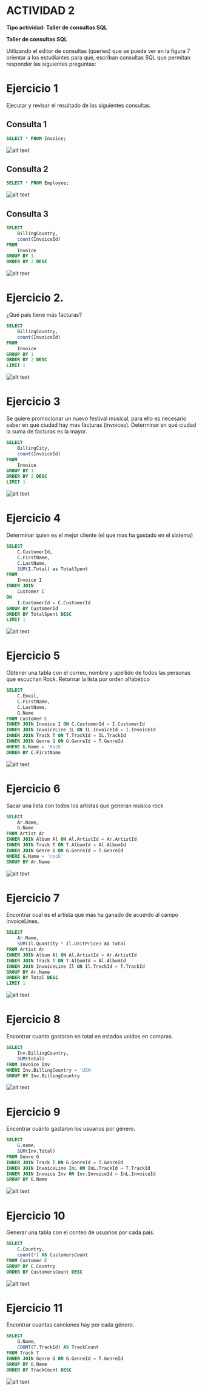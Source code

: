 # **ACTIVIDAD 2**

**Tipo actividad: Taller de consultas SQL**

**Taller de consultas SQL**

Utilizando el editor de consultas (queries) que se puede ver en la figura 7 orientar a los estudiantes para que, escriban consultas SQL que permitan responder las siguientes preguntas:

# Ejercicio 1

Ejecutar y revisar el resultado de las siguientes consultas.

## Consulta 1

```sql
SELECT * FROM Invoice;
```

![alt text](image.png)

## Consulta 2

```sql
SELECT * FROM Employee;
```

![alt text](image-1.png)

## Consulta 3

```sql
SELECT 
	BillingCountry, 
    count(InvoiceId)
FROM 
	Invoice
GROUP BY 1
ORDER BY 2 DESC
```

![alt text](image-2.png)

# Ejercicio 2.

¿Qué país tiene más facturas?

```sql
SELECT 
	BillingCountry, 
    count(InvoiceId)
FROM 
	Invoice
GROUP BY 1
ORDER BY 2 DESC
LIMIT 1
```

![alt text](image-3.png)

# Ejercicio 3

Se quiere promocionar un nuevo festival musical, para ello es necesario saber en qué ciudad  hay mas facturas (invoices). Determinar en qué ciudad la suma de facturas es la mayor.  

```sql
SELECT 
	BillingCity,
    count(InvoiceId)
FROM 
	Invoice
GROUP BY 1
ORDER BY 2 DESC
LIMIT 1
```

![alt text](image-4.png)

# Ejercicio 4

Determinar quien es el mejor cliente (el que mas ha gastado en el sistema)

```sql
SELECT 
	C.CustomerId, 
    C.FirstName, 
    C.LastName,
    SUM(I.Total) as TotalSpent
FROM 
	Invoice I
INNER JOIN 
	Customer C 
ON 
	I.CustomerId = C.CustomerId
GROUP BY CustomerId
ORDER BY TotalSpent DESC
LIMIT 1
```

![alt text](image-5.png)

# Ejercicio 5

Obtener una tabla con el correo, nombre y apellido de todos las personas que escuchan Rock. Retornar la lista por orden alfabético

```sql
SELECT 
	C.Email, 
    C.FirstName, 
    C.LastName,
    G.Name
FROM Customer C
INNER JOIN Invoice I ON C.CustomerId = I.CustomerId
INNER JOIN InvoiceLine IL ON IL.InvoiceId = I.InvoiceId
INNER JOIN Track T ON T.TrackId = IL.TrackId
INNER JOIN Genre G ON G.GenreId = T.GenreId
WHERE G.Name = 'Rock'
ORDER BY C.FirstName 
```

![alt text](image-6.png)

# Ejercicio 6

Sacar una lista con todos los artistas que generan música rock  

```sql
SELECT 
	Ar.Name,
    G.Name
FROM Artist Ar
INNER JOIN Album Al ON Al.ArtistId = Ar.ArtistId
INNER JOIN Track T ON T.AlbumId = Al.AlbumId
INNER JOIN Genre G ON G.GenreId = T.GenreId
WHERE G.Name = 'rock'
GROUP BY Ar.Name
```

![alt text](image-7.png)

# Ejercicio 7

Encontrar cual es el artista que más ha ganado de acuerdo al campo invoiceLines.  

```sql
SELECT 
	Ar.Name,
    SUM(Il.Quantity * Il.UnitPrice) AS Total
FROM Artist Ar
INNER JOIN Album Al ON Al.ArtistId = Ar.ArtistId
INNER JOIN Track T ON T.AlbumId = Al.AlbumId
INNER JOIN InvoiceLine Il ON Il.TrackId = T.TrackId
GROUP BY Ar.Name
ORDER BY Total DESC
LIMIT 1
```

![alt text](image-8.png)

# Ejercicio 8

Encontrar cuanto gastaron en total en estados unidos en compras.

```sql
SELECT 
	Inv.BillingCountry,
    SUM(total)
FROM Invoice Inv
WHERE Inv.BillingCountry = 'USA'
GROUP BY Inv.BillingCountry
```

![alt text](image-9.png)

# Ejercicio 9

Encontrar cuánto gastaron los usuarios por género.  

```sql
SELECT 
	G.name,
    SUM(Inv.Total)
FROM Genre G
INNER JOIN Track T ON G.GenreId = T.GenreId
INNER JOIN InvoiceLine InL ON InL.TrackId = T.TrackId
INNER JOIN Invoice Inv ON Inv.InvoiceId = InL.InvoiceId
GROUP BY G.Name
```

![alt text](image-10.png)

# Ejercicio 10

Generar una tabla con el conteo de usuarios por cada país.  

```sql
SELECT 
	C.Country,
    count(*) AS CustomersCount
FROM Customer C
GROUP BY C.Country
ORDER BY CustomersCount DESC
```

![alt text](image-11.png)

# Ejercicio 11

Encontrar cuantas canciones hay por cada género.

```sql
SELECT
	G.Name,
    COUNT(T.TrackId) AS TrackCount
FROM Track T
INNER JOIN Genre G ON G.GenreId = T.GenreId
GROUP BY G.Name
ORDER BY TrackCount DESC
```

![alt text](image-12.png)